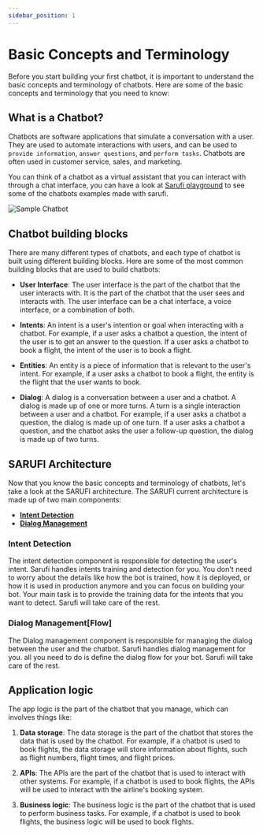 ```yaml
---
sidebar_position: 1
---
```


# Basic Concepts and Terminology

Before you start building your first chatbot, it is important to understand the basic concepts and terminology of chatbots. Here are some of the basic concepts and terminology that you need to know:

## What is a Chatbot?

Chatbots are software applications that simulate a conversation with a user. They are used to automate interactions with users, and can be used to `provide information`, `answer questions`, and `perform tasks`. Chatbots are often used in customer service, sales, and marketing.

You can think of a chatbot as a virtual assistant that you can interact with through a chat interface, you can have a look at [Sarufi playground](https://playground.sarufi.io/) to see some of the chatbots examples made with sarufi.

![Sample Chatbot](/img/chatbot-1.svg)

## Chatbot building blocks

There are many different types of chatbots, and each type of chatbot is built using different building blocks. Here are some of the most common building blocks that are used to build chatbots:

- **User Interface**: The user interface is the part of the chatbot that the user interacts with. It is the part of the chatbot that the user sees and interacts with. The user interface can be a chat interface, a voice interface, or a combination of both.

- **Intents**: An intent is a user's intention or goal when interacting with a chatbot. For example, if a user asks a chatbot a question, the intent of the user is to get an answer to the question. If a user asks a chatbot to book a flight, the intent of the user is to book a flight.

- **Entities**: An entity is a piece of information that is relevant to the user's intent. For example, if a user asks a chatbot to book a flight, the entity is the flight that the user wants to book.

- **Dialog**: A dialog is a conversation between a user and a chatbot. A dialog is made up of one or more turns. A turn is a single interaction between a user and a chatbot. For example, if a user asks a chatbot a question, the dialog is made up of one turn. If a user asks a chatbot a question, and the chatbot asks the user a follow-up question, the dialog is made up of two turns.

## SARUFI Architecture

Now that you know the basic concepts and terminology of chatbots, let's take a look at the SARUFI architecture. The SARUFI current architecture is made up of two main components:

- [**Intent Detection**](#intent-detection)
- [**Dialog Management**](#dialog-management)

### Intent Detection

The intent detection component is responsible for detecting the user's intent. Sarufi handles intents training  and detection for you. You don't need to worry about the details like how the bot is trained, how it is deployed, or how it is used in production anymore and you can focus on building your bot.  Your main task is to provide the training data for the intents that you want to detect. Sarufi will take care of the rest.

### Dialog Management[Flow]

The Dialog management component is responsible for managing the dialog between the user and the chatbot. Sarufi handles dialog management for you. all you need to do is define the dialog flow for your bot. Sarufi will take care of the rest.

## Application logic

The app logic is the part of the chatbot that you manage, which can involves things like:

1. **Data storage**: The data storage is the part of the chatbot that stores the data that is used by the chatbot. For example, if a chatbot is used to book flights, the data storage will store information about flights, such as flight numbers, flight times, and flight prices.

2. **APIs**: The APIs are the part of the chatbot that is used to interact with other systems. For example, if a chatbot is used to book flights, the APIs will be used to interact with the airline's booking system.

3. **Business logic**: The business logic is the part of the chatbot that is used to perform business tasks. For example, if a chatbot is used to book flights, the business logic will be used to book flights.
